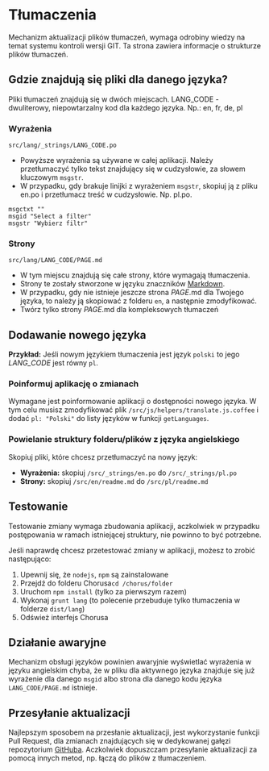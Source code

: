 # Tłumaczenia

Mechanizm aktualizacji plików tłumaczeń, wymaga odrobiny wiedzy na temat systemu
kontroli wersji GIT. Ta strona zawiera informacje o strukturze plików tłumaczeń.

## Gdzie znajdują się pliki dla danego języka?

Pliki tłumaczeń znajdują się w dwóch miejscach. LANG_CODE - dwuliterowy, niepowtarzalny
kod dla każdego języka. Np.: en, fr, de, pl

### Wyrażenia

`src/lang/_strings/LANG_CODE.po`

* Powyższe wyrażenia są używane w całej aplikacji. Należy przetłumaczyć tylko tekst
znajdujący się w cudzysłowie, za słowem kluczowym `msgstr`.
* W przypadku, gdy brakuje linijki z wyrażeniem `msgstr`, skopiuj ją z pliku en.po
i przetłumacz treść w cudzysłowie. Np. pl.po.
```
msgctxt ""
msgid "Select a filter"
msgstr "Wybierz filtr"
```

### Strony

`src/lang/LANG_CODE/PAGE.md`

* W tym miejscu znajdują się całe strony, które wymagają tłumaczenia.
* Strony te zostały stworzone w języku znaczników [Markdown](https://pl.wikipedia.org/wiki/Markdown).
* W przypadku, gdy nie istnieje jeszcze strona *PAGE*.md dla Twojego języka, to należy ją skopiować
z folderu `en`, a następnie zmodyfikować.
* Twórz tylko strony *PAGE*.md dla kompleksowych tłumaczeń

## Dodawanie nowego języka

**Przykład:** Jeśli nowym językiem tłumaczenia jest język `polski` to jego *LANG_CODE* jest równy `pl`.

### Poinformuj aplikację o zmianach

Wymagane jest poinformowanie aplikacji o dostępności nowego języka. W tym celu musisz
zmodyfikować plik `/src/js/helpers/translate.js.coffee` i dodać `pl: "Polski"` do listy
języków w funkcji `getLanguages`.

### Powielanie struktury folderu/plików z języka angielskiego

Skopiuj pliki, które chcesz przetłumaczyć na nowy język:

* **Wyrażenia:** skopiuj `/src/_strings/en.po` do `/src/_strings/pl.po`
* **Strony:** skopiuj `/src/en/readme.md` do `/src/pl/readme.md`

## Testowanie

Testowanie zmiany wymaga zbudowania aplikacji, aczkolwiek w przypadku postępowania w ramach
istniejącej struktury, nie powinno to być potrzebne.

Jeśli naprawdę chcesz przetestować zmiany w aplikacji, możesz to zrobić następująco:

1. Upewnij się, że `nodejs`, `npm` są zainstalowane
2. Przejdź do folderu Chorusa`cd /chorus/folder`
3. Uruchom `npm install` (tylko za pierwszym razem)
4. Wykonaj `grunt lang` (to polecenie przebuduje tylko tłumaczenia w folderze `dist/lang`)
5. Odśwież interfejs Chorusa

## Działanie awaryjne

Mechanizm obsługi języków powinien awaryjnie wyświetlać wyrażenia w języku angielskim
chyba, że w pliku dla aktywnego języka znajduje się już wyrażenie dla danego `msgid`
albo strona dla danego kodu języka `LANG_CODE/PAGE.md` istnieje.

## Przesyłanie aktualizacji

Najlepszym sposobem na przesłanie aktualizacji, jest wykorzystanie funkcji Pull Request, dla zmianach
znajdujących się w dedykowanej gałęzi repozytorium [GitHuba](https://github.com/jez500/chorus2).
Aczkolwiek dopuszczam przesyłanie aktualizacji za pomocą innych metod, np. łączą do plików z tłumaczeniem.

